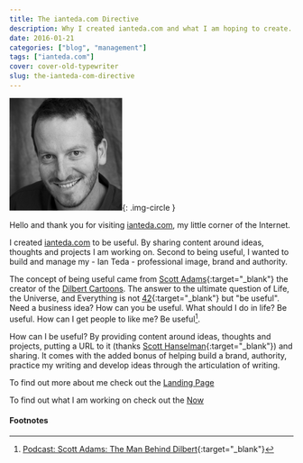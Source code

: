 ```yaml
---
title: The ianteda.com Directive
description: Why I created ianteda.com and what I am hoping to create.
date: 2016-01-21
categories: ["blog", "management"]
tags: ["ianteda.com"]
cover: cover-old-typewriter
slug: the-ianteda-com-directive
---
```

![Ian Teda photo](/assets/images/head-shot.png "Optional Title"){: .img-circle }

Hello and thank you for visiting [ianteda.com](/), my little corner of the Internet.

I created [ianteda.com](ianteda.com) to be useful. By sharing content around ideas, thoughts and projects I am working on. Second to being useful, I wanted to build and manage my - Ian Teda - professional image, brand and authority.

The concept of being useful came from [Scott Adams](http://blog.dilbert.com/post/130338537981/the-moist-robot-ethical-code){:target="_blank"} the creator of the [Dilbert Cartoons](http://dilbert.com). The answer to the ultimate question of Life, the Universe, and Everything is not [42](http://www.urbandictionary.com/define.php?term=42){:target="_blank"} but "be useful". Need a business idea? How can you be useful. What should I do in life? Be useful. How can I get people to like me? Be useful[^be-useful].

How can I be useful? By providing content around ideas, thoughts and projects, putting a URL to it (thanks [Scott Hanselman](http://www.hanselman.com/blog/YourWordsAreWasted.aspx){:target="_blank"}) and sharing. It comes with the added bonus of helping build a brand, authority, practice my writing and develop ideas through the articulation of writing.

To find out more about me check out the [Landing Page](/)

To find out what I am working on check out the [Now](/now.html)

#### Footnotes
[^be-useful]: [Podcast: Scott Adams: The Man Behind Dilbert](http://fourhourworkweek.com/2015/09/22/scott-adams-the-man-behind-dilbert/){:target="_blank"}
